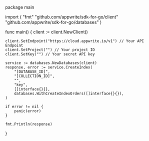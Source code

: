 package main

import (
    "fmt"
    "github.com/appwrite/sdk-for-go/client"
    "github.com/appwrite/sdk-for-go/databases"
)

func main() {
    client := client.NewClient()

    client.SetEndpoint("https://cloud.appwrite.io/v1") // Your API Endpoint
    client.SetProject("") // Your project ID
    client.SetKey("") // Your secret API key

    service := databases.NewDatabases(client)
    response, error := service.CreateIndex(
        "[DATABASE_ID]",
        "[COLLECTION_ID]",
        "",
        "key",
        []interface{}{},
        databases.WithCreateIndexOrders([]interface{}{}),
    )

    if error != nil {
        panic(error)
    }

    fmt.Println(response)
}
